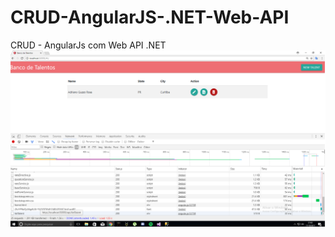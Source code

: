 # CRUD-AngularJS-.NET-Web-API
CRUD - AngularJs com Web API .NET
![PrintScreen](https://github.com/AdrianoGuzzo/CRUD-AngularJS-.NET-Web-API/blob/master/Print.png)

